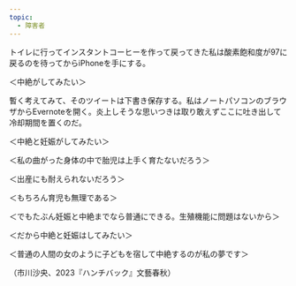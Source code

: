 ```yaml
---
topic:
  - 障害者
---
```

トイレに行ってインスタントコーヒーを作って戻ってきた私は酸素飽和度が97に戻るのを待ってからiPhoneを手にする。

＜中絶がしてみたい＞

暫く考えてみて、そのツイートは下書き保存する。私はノートパソコンのブラウザからEvernoteを開く。炎上しそうな思いつきは取り敢えずここに吐き出して冷却期間を置くのだ。

＜中絶と妊娠がしてみたい＞

＜私の曲がった身体の中で胎児は上手く育たないだろう＞

＜出産にも耐えられないだろう＞

＜もちろん育児も無理である＞

＜でもたぶん妊娠と中絶までなら普通にできる。生殖機能に問題はないから＞

＜だから中絶と妊娠はしてみたい＞

＜普通の人間の女のように子どもを宿して中絶するのが私の夢です＞

（市川沙央、2023『ハンチバック』文藝春秋）